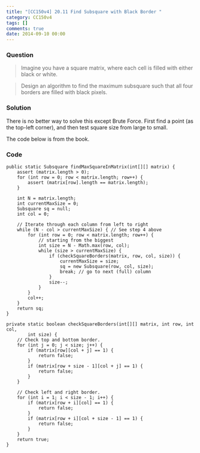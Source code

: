 ```yaml
---
title: "[CC150v4] 20.11 Find Subsquare with Black Border "
category: CC150v4
tags: []
comments: true
date: 2014-09-10 00:00
---
```



### Question

> Imagine you have a square matrix, where each cell is filled with either black or white.

> Design an algorithm to find the maximum subsquare such that all four borders are filled with black pixels.

### Solution

There is no better way to solve this except Brute Force. First find a point (as the top-left corner), and then test square size from large to small.

The code below is from the book.

### Code

    public static Subsquare findMaxSquareInMatrix(int[][] matrix) {
    	assert (matrix.length > 0);
    	for (int row = 0; row < matrix.length; row++) {
    		assert (matrix[row].length == matrix.length);
    	}

    	int N = matrix.length;
    	int currentMaxSize = 0;
    	Subsquare sq = null;
    	int col = 0;

    	// Iterate through each column from left to right
    	while (N - col > currentMaxSize) { // See step 4 above
    		for (int row = 0; row < matrix.length; row++) {
    			// starting from the biggest
    			int size = N - Math.max(row, col);
    			while (size > currentMaxSize) {
    				if (checkSquareBorders(matrix, row, col, size)) {
    					currentMaxSize = size;
    					sq = new Subsquare(row, col, size);
    					break; // go to next (full) column
    				}
    				size--;
    			}
    		}
    		col++;
    	}
    	return sq;
    }

    private static boolean checkSquareBorders(int[][] matrix, int row, int col,
    		int size) {
    	// Check top and bottom border.
    	for (int j = 0; j < size; j++) {
    		if (matrix[row][col + j] == 1) {
    			return false;
    		}
    		if (matrix[row + size - 1][col + j] == 1) {
    			return false;
    		}
    	}

    	// Check left and right border.
    	for (int i = 1; i < size - 1; i++) {
    		if (matrix[row + i][col] == 1) {
    			return false;
    		}
    		if (matrix[row + i][col + size - 1] == 1) {
    			return false;
    		}
    	}
    	return true;
    }
